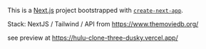 This is a [Next.js](https://nextjs.org/) project bootstrapped with [`create-next-app`](https://github.com/vercel/next.js/tree/canary/packages/create-next-app).

Stack: NextJS / Tailwind / API from https://www.themoviedb.org/

see preview at https://hulu-clone-three-dusky.vercel.app/
